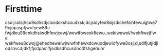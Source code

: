 # Firsttime
csdijcidsjhcu9sdhsdjciosdckshcsudxsk;dcjsioyfed8sijsdichefsihfewuigtwe79cjopaspfjwufyew89c
fwjdiou98cnkdhsiwdhfewjcewj/wewlfoweokfiewu..wekiwewei//wekfiwejfiwe
wekfweu8cwoj@ehedheweiwjwiwfnhewkdowuodjewiofywe8osj;d,sdlfjutjidjiodshvcd;dkf;fjsdpas'lfjsidksdhcusdncdfshgeriuhr
